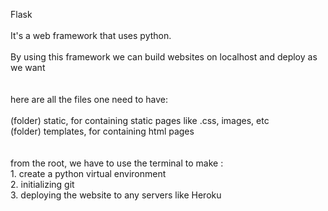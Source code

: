 Flask<br>
<br>It's a web framework that uses python.<br>
<br>By using this framework we can build websites on localhost and deploy as we want<br>
<br>
<br>here are all the files one need to have:<br>
<br>(folder) static, for containing static pages like .css, images, etc 
<br>(folder) templates, for containing html pages<br>
<br>
<br>from the root, we have to use the terminal to make :
<br>1. create a python virtual environment
<br>2. initializing git
<br>3. deploying the website to any servers like Heroku
